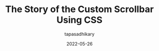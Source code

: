 ---
author: tapasadhikary
date: 2022-05-26
permalink: false
tags:
  - css
  - scrolling
target_url: https://blog.greenroots.info/the-story-of-the-custom-scrollbar-using-css
title: The Story of the Custom Scrollbar Using CSS
---